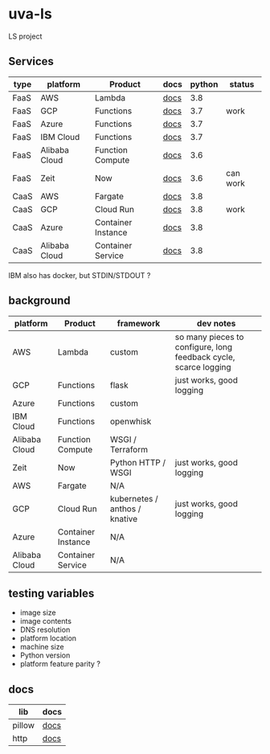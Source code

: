 # uva-ls

LS project

## Services

| type | platform      | Product            | docs       | python | status   |
| ---- | ------------- | ------------------ | ---------- | ------ | -------- |
| FaaS | AWS           | Lambda             | [docs][1]  | 3.8    |          |
| FaaS | GCP           | Functions          | [docs][2]  | 3.7    | work     |
| FaaS | Azure         | Functions          | [docs][3]  | 3.7    |          |
| FaaS | IBM Cloud     | Functions          | [docs][4]  | 3.7    |          |
| FaaS | Alibaba Cloud | Function Compute   | [docs][5]  | 3.6    |          |
| FaaS | Zeit          | Now                | [docs][6]  | 3.6    | can work |
| CaaS | AWS           | Fargate            | [docs][7]  | 3.8    |          |
| CaaS | GCP           | Cloud Run          | [docs][8]  | 3.8    | work     |
| CaaS | Azure         | Container Instance | [docs][9]  | 3.8    |          |
| CaaS | Alibaba Cloud | Container Service  | [docs][10] | 3.8    |          |

IBM also has docker, but STDIN/STDOUT ?

## background

| platform      | Product            | framework                     | dev notes                                                        |
| ------------- | ------------------ | ----------------------------- | ---------------------------------------------------------------- |
| AWS           | Lambda             | custom                        | so many pieces to configure, long feedback cycle, scarce logging |
| GCP           | Functions          | flask                         | just works, good logging                                         |
| Azure         | Functions          | custom                        |                                                                  |
| IBM Cloud     | Functions          | openwhisk                     |                                                                  |
| Alibaba Cloud | Function Compute   | WSGI / Terraform              |                                                                  |
| Zeit          | Now                | Python HTTP / WSGI            | just works, good logging                                         |
| AWS           | Fargate            | N/A                           |                                                                  |
| GCP           | Cloud Run          | kubernetes / anthos / knative | just works, good logging                                         |
| Azure         | Container Instance | N/A                           |                                                                  |
| Alibaba Cloud | Container Service  | N/A                           |                                                                  |

## testing variables

- image size
- image contents
- DNS resolution
- platform location
- machine size
- Python version
- platform feature parity ?

## docs

| lib    | docs                                                       |
| ------ | ---------------------------------------------------------- |
| pillow | [docs](https://pillow.readthedocs.io/en/latest/)           |
| http   | [docs](https://docs.python.org/3/library/http.server.html) |

[1]: https://docs.aws.amazon.com/lambda/latest/dg/python-programming-model.html
[2]: https://cloud.google.com/functions/docs/writing/http
[3]: https://docs.microsoft.com/en-us/azure/azure-functions/functions-reference-python
[4]: https://cloud.ibm.com/docs/openwhisk?topic=cloud-functions-actions
[5]: https://www.alibabacloud.com/help/doc-detail/56316.htm
[6]: https://zeit.co/docs/runtimes#official-runtimes/python
[7]: https://docs.aws.amazon.com/AmazonECS/latest/developerguide/AWS_Fargate.html
[8]: https://cloud.google.com/run/docs/deploying
[9]: https://docs.microsoft.com/en-us/azure/container-instances/container-instances-tutorial-prepare-app
[10]: https://www.alibabacloud.com/help/doc-detail/90670.htm
